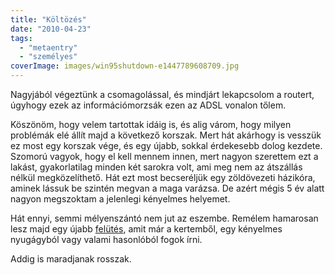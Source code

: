```yaml
---
title: "Költözés"
date: "2010-04-23"
tags: 
  - "metaentry"
  - "személyes"
coverImage: images/win95shutdown-e1447789608709.jpg
---
```


Nagyjából végeztünk a csomagolással, és mindjárt lekapcsolom a routert, úgyhogy ezek az információmorzsák ezen az ADSL vonalon tőlem.

Köszönöm, hogy velem tartottak idáig is, és alig várom, hogy milyen problémák elé állít majd a következő korszak. Mert hát akárhogy is vesszük ez most egy korszak vége, és egy újabb, sokkal érdekesebb dolog kezdete. Szomorú vagyok, hogy el kell mennem innen, mert nagyon szerettem ezt a lakást, gyakorlatilag minden két sarokra volt, ami meg nem az átszállás nélkül megközelíthető. Hát ezt most becseréljük egy zöldövezeti házikóra, aminek lássuk be szintén megvan a maga varázsa. De azért mégis 5 év alatt nagyon megszoktam a jelenlegi kényelmes helyemet.

Hát ennyi, semmi mélyenszántó nem jut az eszembe. Remélem hamarosan lesz majd egy újabb [felütés](https://csokavar.hu/blog/2006/04/10/felutes/), amit már a kertemből, egy kényelmes nyugágyból vagy valami hasonlóból fogok írni.

Addig is maradjanak rosszak.
